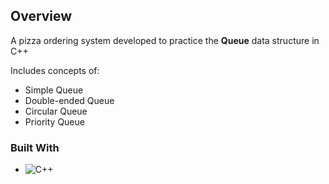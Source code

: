 ## Overview
A pizza ordering system developed to practice the **Queue** data structure in C++

Includes concepts of:
* Simple Queue
* Double-ended Queue
* Circular Queue
* Priority Queue


### Built With

* ![C++](https://img.shields.io/badge/c%2B%2B-00599C?style=for-the-badge&logo=c%2B%2B&logoColor=ffffff)

